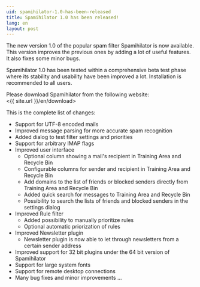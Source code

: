 ```yaml
---
uid: spamihilator-1.0-has-been-released
title: Spamihilator 1.0 has been released!
lang: en
layout: post
---
```


The new version 1.0 of the popular spam filter Spamihilator is
now available. This version improves the previous ones by adding a
lot of useful features. It also fixes some minor bugs.

Spamihilator 1.0 has been tested within a comprehensive beta
test phase where its stability and usability have been improved a lot.
Installation is recommended to all users.

Please download Spamihilator from the following website:  
<{{ site.url }}/en/download>

This is the complete list of changes:

* Support for UTF-8 encoded mails
* Improved message parsing for more accurate spam recognition
* Added dialog to test filter settings and priorities
* Support for arbitrary IMAP flags
* Improved user interface
  * Optional column showing a mail's recipient in Training Area and Recycle Bin
  * Configurable columns for sender and recipient in Training Area and Recycle Bin
  * Add domains to the list of friends or blocked senders directly from Training Area and Recycle Bin
  * Added quick search for messages to Training Area and Recycle Bin
  * Possibility to search the lists of friends and blocked senders in the settings dialog
* Improved Rule filter
  * Added possibility to manually prioritize rules
  * Optional automatic priorization of rules
* Improved Newsletter plugin
  * Newsletter plugin is now able to let through newsletters from a certain sender address
* Improved support for 32 bit plugins under the 64 bit version of Spamihilator
* Support for large system fonts
* Support for remote desktop connections
* Many bug fixes and minor improvements ...
